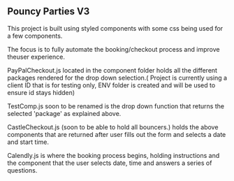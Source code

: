 ## Pouncy Parties V3 ##

This project is built using styled components with some css being used for a few components.

The focus is to fully automate the booking/checkout process and improve theuser experience.

PayPalCheckout.js located in the component folder holds all the different packages rendered for the drop down selection.( Project is currently using a client ID that is for testing only, ENV folder is created and will be used to ensure id stays hidden)

TestComp.js soon to be renamed is the drop down function that returns the selected 'package' as explained above.

CastleCheckout.js (soon to be able to hold all bouncers.) holds the above components that are returned after user fills out the form and selects a date and start time. 

Calendly.js is where the booking process begins, holding instructions and the component that the user selects date, time and answers a series of questions.


